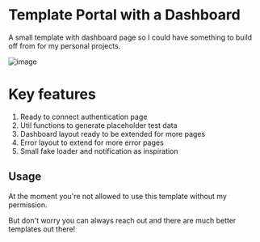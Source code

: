 # Template Portal with a Dashboard

A small template with dashboard page so I could have something to build off from for my personal projects.

![image](https://github.com/user-attachments/assets/04511901-e766-40ef-ae25-2063bd5236aa)

# Key features

1. Ready to connect authentication page
2. Util functions to generate placeholder test data
3. Dashboard layout ready to be extended for more pages
4. Error layout to extend for more error pages
5. Small fake loader and notification as inspiration

## Usage

At the moment you're not allowed to use this template without my permission. 

But don't worry you can always reach out and there are much better templates out there!
